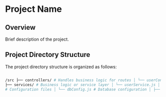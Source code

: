 # Project Name

## Overview

Brief description of the project.

## Project Directory Structure

The project directory structure is organized as follows:


   ```bash

   /src ├── controllers/ # Handles business logic for routes │ └── userController.js │ ├── models/ # Mongoose schemas and models │ └── user.js │ ├── routes/ # API route definitions │ └── userRoutes.js │ 
   ├── services/ # Business logic or service layer │ └── userService.js │ ├── middlewares/ # Middleware functions │ └── authMiddleware.js │ ├── utils/ # Utility functions │ └── helpers.js │ ├── config/ 
   # Configuration files │ └── dbConfig.js # Database configuration │ ├── tests/ # Test files │ └── user.test.js │ └── app.js # Main application entry point



